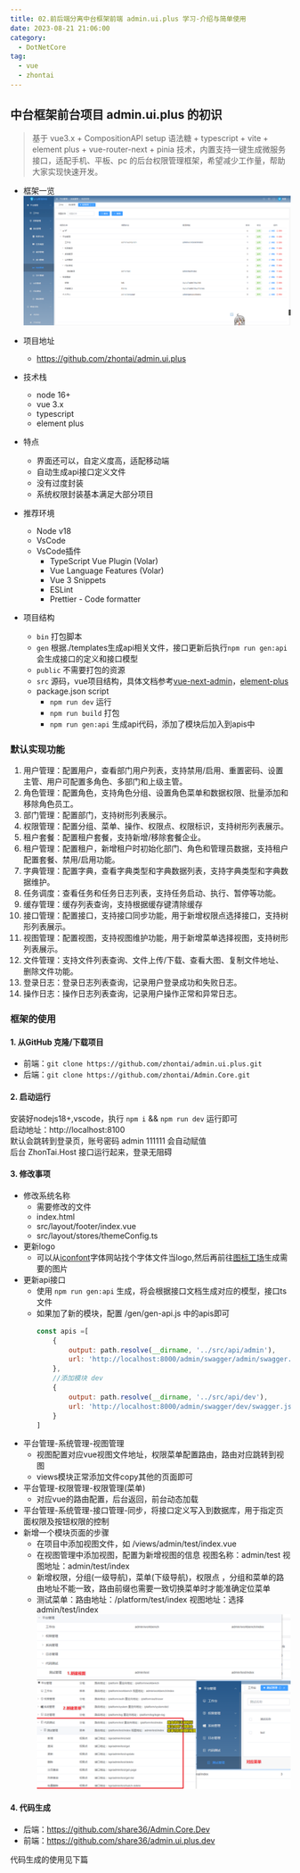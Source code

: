 ```yaml
---
title: 02.前后端分离中台框架前端 admin.ui.plus 学习-介绍与简单使用
date: 2023-08-21 21:06:00
category:
  - DotNetCore
tag:
  - vue
  - zhontai
---
```


## 中台框架前台项目 admin.ui.plus 的初识
> 基于 vue3.x + CompositionAPI setup 语法糖 + typescript + vite + element plus + vue-router-next + pinia 技术，内置支持一键生成微服务接口，适配手机、平板、pc 的后台权限管理框架，希望减少工作量，帮助大家实现快速开发。

- 框架一览
![](zhontai_admin_core_book_02/662652-20230821212011841-586501997.png)

- 项目地址
	- https://github.com/zhontai/admin.ui.plus
- 技术栈
	- node 16+
	- vue 3.x
	- typescript
	- element plus
- 特点
	- 界面还可以，自定义度高，适配移动端
	- 自动生成api接口定义文件
	- 没有过度封装
	- 系统权限封装基本满足大部分项目
- 推荐环境
	- Node v18
	- VsCode
	- VsCode插件
		- TypeScript Vue Plugin (Volar)
		- Vue Language Features (Volar)
		- Vue 3 Snippets
		- ESLint
		- Prettier - Code formatter
- 项目结构
  - `bin` 打包脚本
  - `gen` 根据./templates生成api相关文件，接口更新后执行`npm run gen:api`会生成接口的定义和接口模型
  - `public` 不需要打包的资源
  - `src` 源码，vue项目结构，具体文档参考[vue-next-admin](https://github.com/lyt-Top/vue-next-admin)，[element-plus](https://element-plus.gitee.io/zh-CN/component/button.html)
  - package.json script
    - `npm run dev` 运行
    - `npm run build` 打包
    - `npm run gen:api` 生成api代码，添加了模块后加入到apis中

### 默认实现功能
1. 用户管理：配置用户，查看部门用户列表，支持禁用/启用、重置密码、设置主管、用户可配置多角色、多部门和上级主管。
2. 角色管理：配置角色，支持角色分组、设置角色菜单和数据权限、批量添加和移除角色员工。
3. 部门管理：配置部门，支持树形列表展示。
4. 权限管理：配置分组、菜单、操作、权限点、权限标识，支持树形列表展示。
5. 租户套餐：配置租户套餐，支持新增/移除套餐企业。
6. 租户管理：配置租户，新增租户时初始化部门、角色和管理员数据，支持租户配置套餐、禁用/启用功能。
7. 字典管理：配置字典，查看字典类型和字典数据列表，支持字典类型和字典数据维护。
8. 任务调度：查看任务和任务日志列表，支持任务启动、执行、暂停等功能。
9. 缓存管理：缓存列表查询，支持根据缓存键清除缓存
10. 接口管理：配置接口，支持接口同步功能，用于新增权限点选择接口，支持树形列表展示。
11. 视图管理：配置视图，支持视图维护功能，用于新增菜单选择视图，支持树形列表展示。
12. 文件管理：支持文件列表查询、文件上传/下载、查看大图、复制文件地址、删除文件功能。
13. 登录日志：登录日志列表查询，记录用户登录成功和失败日志。
14. 操作日志：操作日志列表查询，记录用户操作正常和异常日志。

### 框架的使用

#### 1. 从GitHub 克隆/下载项目         
- 前端：`git clone https://github.com/zhontai/admin.ui.plus.git`        
- 后端：`git clone https://github.com/zhontai/Admin.Core.git`          

#### 2. 启动运行
安装好nodejs18+,vscode，执行 `npm i` && `npm run dev` 运行即可   
启动地址：http://localhost:8100     
默认会跳转到登录页，账号密码 admin 111111 会自动赋值        
后台 ZhonTai.Host 接口运行起来，登录无阻碍

#### 3. 修改事项

- 修改系统名称
  - 需要修改的文件
  - index.html
  - src/layout/footer/index.vue
  - src/layout/stores/themeConfig.ts
- 更新logo
  - 可以从[iconfont](https://www.iconfont.cn/)字体网站找个字体文件当logo,然后再前往[图标工场](https://icon.wuruihong.com/tools)生成需要的图片
- 更新api接口
  - 使用 `npm run gen:api` 生成，将会根据接口文档生成对应的模型，接口ts文件
  - 如果加了新的模块，配置 /gen/gen-api.js 中的apis即可
    ``` js
    const apis =[
        {
            output: path.resolve(__dirname, '../src/api/admin'),
            url: 'http://localhost:8000/admin/swagger/admin/swagger.json',
        },
        //添加模块 dev
        {
            output: path.resolve(__dirname, '../src/api/dev'),
            url: 'http://localhost:8000/admin/swagger/dev/swagger.json',
        }
    ]
    ```
- 平台管理-系统管理-视图管理
  - 视图配置对应vue视图文件地址，权限菜单配置路由，路由对应跳转到视图
  - views模块正常添加文件copy其他的页面即可
- 平台管理-权限管理-权限管理(菜单)
  - 对应vue的路由配置，后台返回，前台动态加载
- 平台管理-系统管理-接口管理-同步，将接口定义写入到数据库，用于指定页面权限及按钮权限的控制
- 新增一个模块页面的步骤
  - 在项目中添加视图文件，如 /views/admin/test/index.vue 
  - 在视图管理中添加视图，配置为新增视图的信息 视图名称：admin/test 视图地址：admin/test/index
  - 新增权限，分组(一级导航)，菜单(下级导航)，权限点 ，分组和菜单的路由地址不能一致，路由前缀也需要一致切换菜单时才能准确定位菜单
  - 测试菜单：路由地址：/platform/test/index 视图地址：选择admin/test/index
   ![](zhontai_admin_core_book_02/662652-20230821210255667-931392843.png)


#### 4. 代码生成
  - 后端：https://github.com/share36/Admin.Core.Dev
  - 前端：https://github.com/share36/admin.ui.plus.dev

代码生成的使用见下篇

